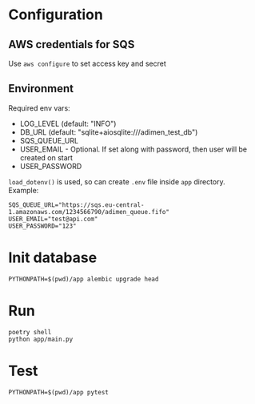 # Configuration
## AWS credentials for SQS
Use `aws configure` to set access key and secret

## Environment
Required env vars:
- LOG_LEVEL (default: "INFO")
- DB_URL (default: "sqlite+aiosqlite:///adimen_test_db")
- SQS_QUEUE_URL
- USER_EMAIL - Optional. If set along with password, then user will be created on start
- USER_PASSWORD

`load_dotenv()` is used, so can create `.env` file inside `app` directory.  
Example:
```
SQS_QUEUE_URL="https://sqs.eu-central-1.amazonaws.com/1234566790/adimen_queue.fifo"
USER_EMAIL="test@api.com"
USER_PASSWORD="123"
```

# Init database
`PYTHONPATH=$(pwd)/app alembic upgrade head`

# Run
```
poetry shell
python app/main.py
```

# Test
`PYTHONPATH=$(pwd)/app pytest`